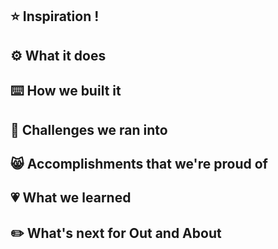 ## ⭐ Inspiration !


## ⚙️ What it does

## ⌨️ How we built it

## 🤔 Challenges we ran into

## 😸 Accomplishments that we're proud of

## 💗 What we learned

## ✏️ What's next for Out and About
